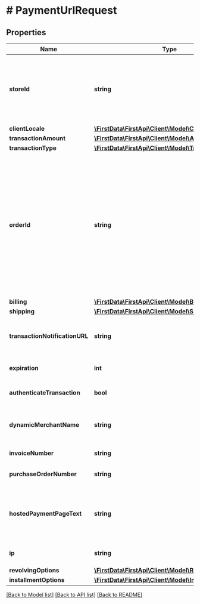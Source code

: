 # # PaymentUrlRequest

## Properties

Name | Type | Description | Notes
------------ | ------------- | ------------- | -------------
**storeId** | **string** | An optional Outlet ID for clients that support multiple stores in the same developer app. | [optional] 
**clientLocale** | [**\FirstData\FirstApi\Client\Model\ClientLocale**](ClientLocale.md) |  | [optional] 
**transactionAmount** | [**\FirstData\FirstApi\Client\Model\Amount**](Amount.md) |  | 
**transactionType** | [**\FirstData\FirstApi\Client\Model\TransactionType**](TransactionType.md) |  | 
**orderId** | **string** | Note - Client Order ID if supplied by client. If not supplied by client, IPG will generate. The first 12 alphanumeric digits are passed down to Fiserv Enterprise reporting tool, Clientline and Data File Manager (DFM). | [optional] 
**billing** | [**\FirstData\FirstApi\Client\Model\Billing**](Billing.md) |  | [optional] 
**shipping** | [**\FirstData\FirstApi\Client\Model\Shipping**](Shipping.md) |  | [optional] 
**transactionNotificationURL** | **string** | URL for notifying merchant of payment result. | [optional] 
**expiration** | **int** | Time until payment URL expires. | [optional] 
**authenticateTransaction** | **bool** | If 3D secure should be applied. | [optional] 
**dynamicMerchantName** | **string** | Dynamic merchant name for the cardholder&#39;s statement. | [optional] 
**invoiceNumber** | **string** | Invoice number. | [optional] 
**purchaseOrderNumber** | **string** | Purchase order number. | [optional] 
**hostedPaymentPageText** | **string** | The text to be displayed to the payer on the hosted payment page. | [optional] 
**ip** | **string** | IPv4 or IPv6 network address. | [optional] 
**revolvingOptions** | [**\FirstData\FirstApi\Client\Model\RevolvingOptions**](RevolvingOptions.md) |  | [optional] 
**installmentOptions** | [**\FirstData\FirstApi\Client\Model\InstallmentOptions**](InstallmentOptions.md) |  | [optional] 

[[Back to Model list]](../../README.md#documentation-for-models) [[Back to API list]](../../README.md#documentation-for-api-endpoints) [[Back to README]](../../README.md)


